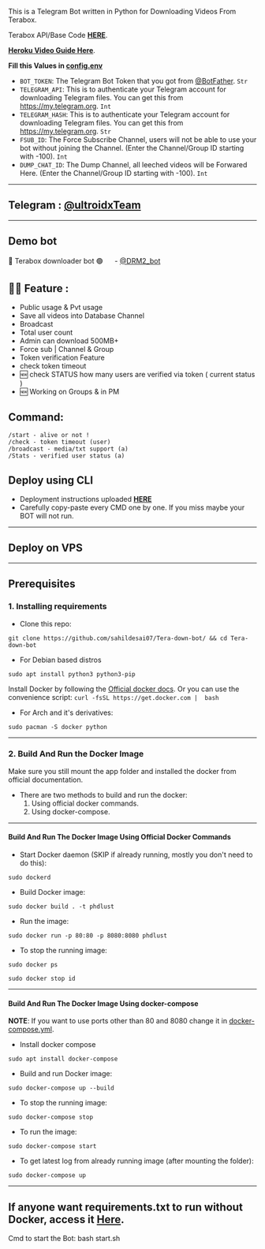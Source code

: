 This is a Telegram Bot written in Python for Downloading Videos From Terabox.

Terabox API/Base Code [**HERE**](https://t.me/Privates_Bots/7212).

<b><u>Heroku Video Guide <a href='https://lord2tb.hrishithombare26.workers.dev/0:findpath?id=1lSX2bCtaf865o1412ai2qA19fgAH_MNx&view=true'>Here</a></u></b>.

<b>Fill this Values in <a href='https://github.com/Hrishi2861/Terabox-Downloader-Bot/blob/main/config.env'>config.env</a></b>
- `BOT_TOKEN`: The Telegram Bot Token that you got from [@BotFather](https://t.me/BotFather). `Str`
- `TELEGRAM_API`: This is to authenticate your Telegram account for downloading Telegram files. You can get this from <https://my.telegram.org>. `Int`
- `TELEGRAM_HASH`: This is to authenticate your Telegram account for downloading Telegram files. You can get this from <https://my.telegram.org>. `Str`
- `FSUB_ID`: The Force Subscribe Channel, users will not be able to use your bot without joining the Channel. (Enter the Channel/Group ID starting with -100). `Int`
- `DUMP_CHAT_ID`: The Dump Channel, all leeched videos will be Forwared Here. (Enter the Channel/Group ID starting with -100). `Int`

---
 Telegram : [@ultroidxTeam](https://Telegram.dog/ultroidxTeam)
---

---
## Demo bot
🤖 Terabox downloader bot 🟢
     - [@DRM2_bot](https://Telegram.dog/drm2_bot)

## 😵‍💫 Feature : 

- Public usage & Pvt usage 
- Save all videos into Database Channel 
- Broadcast 
- Total user count
- Admin can download 500MB+
- Force sub | Channel & Group 
- Token verification Feature 
- check token timeout 
- 🆕 check STATUS how many users are verified via token ( current status )
- 🆕 Working on Groups & in PM

## Command:
```
/start - alive or not !
/check - token timeout (user)
/broadcast - media/txt support (a)
/Stats - verified user status (a)
```
## Deploy using CLI

- Deployment instructions uploaded [**HERE**](https://gist.github.com/Hrishi2861/3f04a05b4d86241a454bd284ed1c3dee)
- Carefully copy-paste every CMD one by one. If you miss maybe your BOT will not run.

---
## Deploy on VPS
---
## Prerequisites

### 1. Installing requirements

- Clone this repo:

```
git clone https://github.com/sahildesai07/Tera-down-bot/ && cd Tera-down-bot
```

- For Debian based distros

```
sudo apt install python3 python3-pip
```

Install Docker by following the [Official docker docs](https://docs.docker.com/engine/install/#server).
Or you can use the convenience script: `curl -fsSL https://get.docker.com |  bash`


- For Arch and it's derivatives:

```
sudo pacman -S docker python
```

------

### 2. Build And Run the Docker Image

Make sure you still mount the app folder and installed the docker from official documentation.

- There are two methods to build and run the docker:
  1. Using official docker commands.
  2. Using docker-compose.

------

#### Build And Run The Docker Image Using Official Docker Commands

- Start Docker daemon (SKIP if already running, mostly you don't need to do this):

```
sudo dockerd
```

- Build Docker image:

```
sudo docker build . -t phdlust
```

- Run the image:

```
sudo docker run -p 80:80 -p 8080:8080 phdlust
```

- To stop the running image:

```
sudo docker ps
```

```
sudo docker stop id
```

----

#### Build And Run The Docker Image Using docker-compose

**NOTE**: If you want to use ports other than 80 and 8080 change it in [docker-compose.yml](docker-compose.yml).

- Install docker compose

```
sudo apt install docker-compose
```

- Build and run Docker image:

```
sudo docker-compose up --build
```

- To stop the running image:

```
sudo docker-compose stop
```

- To run the image:

```
sudo docker-compose start
```

- To get latest log from already running image (after mounting the folder):

```
sudo docker-compose up
```

---
## If anyone want requirements.txt to run without Docker, access it <a href='https://gist.github.com/Hrishi2861/423aaf4893170f113bd96e59e1d7049a'>Here</a>.

Cmd to start the Bot: bash start.sh
